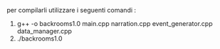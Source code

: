 per compilarli utilizzare i seguenti comandi :
1. g++ -o backrooms1.0 main.cpp narration.cpp event_generator.cpp data_manager.cpp
2.  ./backrooms1.0
